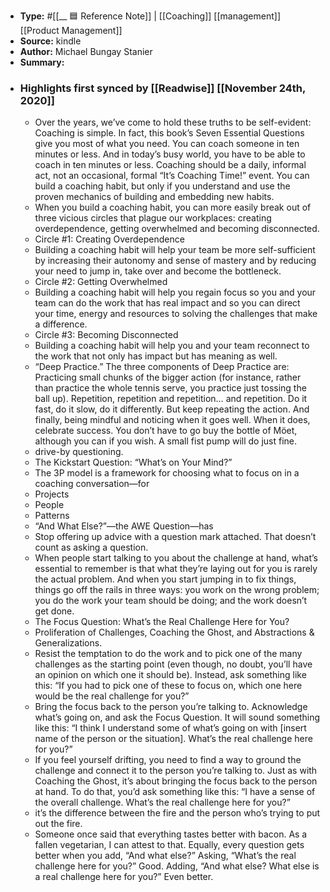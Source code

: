 - **Type:** #[[__ 🟦  Reference Note]] | [[Coaching]] [[management]] [[Product Management]]
- **Source:**  kindle
- **Author:** Michael Bungay Stanier
- **Summary:**
- ### Highlights first synced by [[Readwise]] [[November 24th, 2020]]
    - Over the years, we’ve come to hold these truths to be self-evident: Coaching is simple. In fact, this book’s Seven Essential Questions give you most of what you need. You can coach someone in ten minutes or less. And in today’s busy world, you have to be able to coach in ten minutes or less. Coaching should be a daily, informal act, not an occasional, formal “It’s Coaching Time!” event. You can build a coaching habit, but only if you understand and use the proven mechanics of building and embedding new habits. 
    - When you build a coaching habit, you can more easily break out of three vicious circles that plague our workplaces: creating overdependence, getting overwhelmed and becoming disconnected. 
    - Circle #1: Creating Overdependence 
    - Building a coaching habit will help your team be more self-sufficient by increasing their autonomy and sense of mastery and by reducing your need to jump in, take over and become the bottleneck. 
    - Circle #2: Getting Overwhelmed 
    - Building a coaching habit will help you regain focus so you and your team can do the work that has real impact and so you can direct your time, energy and resources to solving the challenges that make a difference. 
    - Circle #3: Becoming Disconnected 
    - Building a coaching habit will help you and your team reconnect to the work that not only has impact but has meaning as well. 
    - “Deep Practice.” The three components of Deep Practice are: Practicing small chunks of the bigger action (for instance, rather than practice the whole tennis serve, you practice just tossing the ball up). Repetition, repetition and repetition… and repetition. Do it fast, do it slow, do it differently. But keep repeating the action. And finally, being mindful and noticing when it goes well. When it does, celebrate success. You don’t have to go buy the bottle of Möet, although you can if you wish. A small fist pump will do just fine. 
    - drive-by questioning. 
    - The Kickstart Question: “What’s on Your Mind?” 
    - The 3P model is a framework for choosing what to focus on in a coaching conversation—for 
    - Projects 
    - People 
    - Patterns 
    - “And What Else?”—the AWE Question—has 
    - Stop offering up advice with a question mark attached. That doesn’t count as asking a question. 
    - When people start talking to you about the challenge at hand, what’s essential to remember is that what they’re laying out for you is rarely the actual problem. And when you start jumping in to fix things, things go off the rails in three ways: you work on the wrong problem; you do the work your team should be doing; and the work doesn’t get done. 
    - The Focus Question: What’s the Real Challenge Here for You? 
    - Proliferation of Challenges, Coaching the Ghost, and Abstractions & Generalizations. 
    - Resist the temptation to do the work and to pick one of the many challenges as the starting point (even though, no doubt, you’ll have an opinion on which one it should be). Instead, ask something like this: “If you had to pick one of these to focus on, which one here would be the real challenge for you?” 
    - Bring the focus back to the person you’re talking to. Acknowledge what’s going on, and ask the Focus Question. It will sound something like this: “I think I understand some of what’s going on with [insert name of the person or the situation]. What’s the real challenge here for you?” 
    - If you feel yourself drifting, you need to find a way to ground the challenge and connect it to the person you’re talking to. Just as with Coaching the Ghost, it’s about bringing the focus back to the person at hand. To do that, you’d ask something like this: “I have a sense of the overall challenge. What’s the real challenge here for you?” 
    - it’s the difference between the fire and the person who’s trying to put out the fire. 
    - Someone once said that everything tastes better with bacon. As a fallen vegetarian, I can attest to that. Equally, every question gets better when you add, “And what else?” Asking, “What’s the real challenge here for you?” Good. Adding, “And what else? What else is a real challenge here for you?” Even better. 
